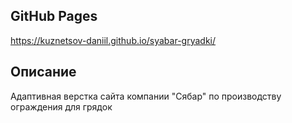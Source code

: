 ## GitHub Pages
https://kuznetsov-daniil.github.io/syabar-gryadki/

## Описание
Адаптивная верстка сайта компании "Сябар" по производству ограждения для грядок

